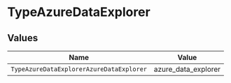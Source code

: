 # TypeAzureDataExplorer


## Values

| Name                                     | Value                                    |
| ---------------------------------------- | ---------------------------------------- |
| `TypeAzureDataExplorerAzureDataExplorer` | azure_data_explorer                      |